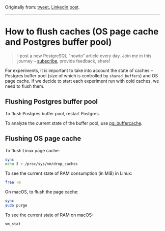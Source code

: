 Originally from: [tweet](https://twitter.com/samokhvalov/status/1733652860435640705), [LinkedIn post]().

---

# How to flush caches (OS page cache and Postgres buffer pool)

> I post a new PostgreSQL "howto" article every day. Join me in this
> journey – [subscribe](https://twitter.com/samokhvalov/), provide feedback, share!

For experiments, it is important to take into account the state of caches – Postgres buffer pool (size of which is
controlled by `shared_buffers`) and OS page cache. If we decide to start each experiment run with cold caches, we need
to flush them.

## Flushing Postgres buffer pool

To flush Postgres buffer pool, restart Postgres.

To analyze the current state of the buffer pool,
use [pg_buffercache](https://postgresql.org/docs/current/pgbuffercache.html).

## Flushing OS page cache

To flush Linux page cache:

```bash
sync
echo 3 > /proc/sys/vm/drop_caches
```

To see the current state of RAM consumption (in MiB) in Linux:

```bash
free -m
```

On macOS, to flush the page cache:

```bash
sync
sudo purge
```

To see the current state of RAM on macOS:

```bash
vm_stat
```

